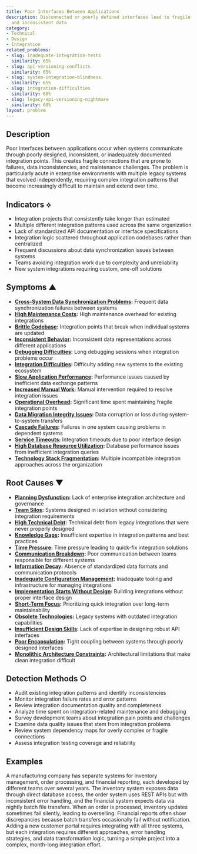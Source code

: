 ```yaml
---
title: Poor Interfaces Between Applications
description: Disconnected or poorly defined interfaces lead to fragile integrations
  and inconsistent data
category:
- Technical
- Design
- Integration
related_problems:
- slug: inadequate-integration-tests
  similarity: 65%
- slug: api-versioning-conflicts
  similarity: 65%
- slug: system-integration-blindness
  similarity: 65%
- slug: integration-difficulties
  similarity: 60%
- slug: legacy-api-versioning-nightmare
  similarity: 60%
layout: problem
---
```


## Description

Poor interfaces between applications occur when systems communicate through poorly designed, inconsistent, or inadequately documented integration points. This creates fragile connections that are prone to failures, data inconsistencies, and maintenance challenges. The problem is particularly acute in enterprise environments with multiple legacy systems that evolved independently, requiring complex integration patterns that become increasingly difficult to maintain and extend over time.

## Indicators ⟡

- Integration projects that consistently take longer than estimated
- Multiple different integration patterns used across the same organization
- Lack of standardized API documentation or interface specifications
- Integration logic scattered throughout application codebases rather than centralized
- Frequent discussions about data synchronization issues between systems
- Teams avoiding integration work due to complexity and unreliability
- New system integrations requiring custom, one-off solutions

## Symptoms ▲

- **[Cross-System Data Synchronization Problems](cross-system-data-synchronization-problems.md):** Frequent data synchronization failures between systems
- **[High Maintenance Costs](high-maintenance-costs.md):** High maintenance overhead for existing integrations
- **[Brittle Codebase](brittle-codebase.md):** Integration points that break when individual systems are updated
- **[Inconsistent Behavior](inconsistent-behavior.md):** Inconsistent data representations across different applications
- **[Debugging Difficulties](debugging-difficulties.md):** Long debugging sessions when integration problems occur
- **[Integration Difficulties](integration-difficulties.md):** Difficulty adding new systems to the existing ecosystem
- **[Slow Application Performance](slow-application-performance.md):** Performance issues caused by inefficient data exchange patterns
- **[Increased Manual Work](increased-manual-work.md):** Manual intervention required to resolve integration issues
- **[Operational Overhead](operational-overhead.md):** Significant time spent maintaining fragile integration points
- **[Data Migration Integrity Issues](data-migration-integrity-issues.md):** Data corruption or loss during system-to-system transfers
- **[Cascade Failures](cascade-failures.md):** Failures in one system causing problems in dependent systems
- **[Service Timeouts](service-timeouts.md):** Integration timeouts due to poor interface design
- **[High Database Resource Utilization](high-database-resource-utilization.md):** Database performance issues from inefficient integration queries
- **[Technology Stack Fragmentation](technology-stack-fragmentation.md):** Multiple incompatible integration approaches across the organization

## Root Causes ▼

- **[Planning Dysfunction](planning-dysfunction.md):** Lack of enterprise integration architecture and governance
- **[Team Silos](team-silos.md):** Systems designed in isolation without considering integration requirements
- **[High Technical Debt](high-technical-debt.md):** Technical debt from legacy integrations that were never properly designed
- **[Knowledge Gaps](knowledge-gaps.md):** Insufficient expertise in integration patterns and best practices
- **[Time Pressure](time-pressure.md):** Time pressure leading to quick-fix integration solutions
- **[Communication Breakdown](communication-breakdown.md):** Poor communication between teams responsible for different systems
- **[Information Decay](information-decay.md):** Absence of standardized data formats and communication protocols
- **[Inadequate Configuration Management](inadequate-configuration-management.md):** Inadequate tooling and infrastructure for managing integrations
- **[Implementation Starts Without Design](implementation-starts-without-design.md):** Building integrations without proper interface design
- **[Short-Term Focus](short-term-focus.md):** Prioritizing quick integration over long-term maintainability
- **[Obsolete Technologies](obsolete-technologies.md):** Legacy systems with outdated integration capabilities
- **[Insufficient Design Skills](insufficient-design-skills.md):** Lack of expertise in designing robust API interfaces
- **[Poor Encapsulation](poor-encapsulation.md):** Tight coupling between systems through poorly designed interfaces
- **[Monolithic Architecture Constraints](monolithic-architecture-constraints.md):** Architectural limitations that make clean integration difficult

## Detection Methods ○

- Audit existing integration patterns and identify inconsistencies
- Monitor integration failure rates and error patterns
- Review integration documentation quality and completeness
- Analyze time spent on integration-related maintenance and debugging
- Survey development teams about integration pain points and challenges
- Examine data quality issues that stem from integration problems
- Review system dependency maps for overly complex or fragile connections
- Assess integration testing coverage and reliability

## Examples

A manufacturing company has separate systems for inventory management, order processing, and financial reporting, each developed by different teams over several years. The inventory system exposes data through direct database access, the order system uses REST APIs but with inconsistent error handling, and the financial system expects data via nightly batch file transfers. When an order is processed, inventory updates sometimes fail silently, leading to overselling. Financial reports often show discrepancies because batch transfers occasionally fail without notification. Adding a new customer portal requires integrating with all three systems, but each integration requires different approaches, error handling strategies, and data transformation logic, turning a simple project into a complex, month-long integration effort.